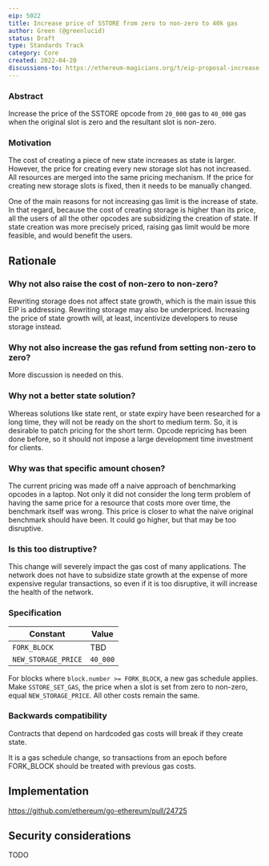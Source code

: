 ```yaml
---
eip: 5022
title: Increase price of SSTORE from zero to non-zero to 40k gas
author: Green (@greenlucid)
status: Draft
type: Standards Track
category: Core
created: 2022-04-20
discussions-to: https://ethereum-magicians.org/t/eip-proposal-increase-cost-of-sstore-from-20k-to-x-when-creating-new-storage/7614
---
```


### Abstract

Increase the price of the SSTORE opcode from `20_000` gas to `40_000` gas when the original slot is zero and the resultant slot is non-zero.

### Motivation

The cost of creating a piece of new state increases as state is larger. However, the price for creating every new storage slot has not increased.
All resources are merged into the same pricing mechanism. If the price for creating new storage slots is fixed, then it needs to be manually changed.

One of the main reasons for not increasing gas limit is the increase of state. In that regard, because the cost of creating storage is higher than its price, all the users of all the other opcodes are subsidizing the creation of state. If state creation was more precisely priced, raising gas limit would be more feasible, and would benefit the users.

## Rationale

### Why not also raise the cost of non-zero to non-zero?

Rewriting storage does not affect state growth, which is the main issue this EIP is addressing. Rewriting storage may also be underpriced.
Increasing the price of state growth will, at least, incentivize developers to reuse storage instead.

### Why not also increase the gas refund from setting non-zero to zero?

More discussion is needed on this.

### Why not a better state solution?

Whereas solutions like state rent, or state expiry have been researched for a long time, they will not be ready on the short to medium term. So, it is desirable to patch pricing for the short term. Opcode repricing has been done before, so it should not impose a large development time investment for clients.

### Why was that specific amount chosen?

The current pricing was made off a naive approach of benchmarking opcodes in a laptop. Not only it did not consider the long term problem of having the same price for a resource that costs more over time, the benchmark itself was wrong. This price is closer to what the naive original benchmark should have been. It could go higher, but that may be too disruptive.

### Is this too distruptive?

This change will severely impact the gas cost of many applications. The network does not have to subsidize state growth at the expense of more expensive regular transactions, so even if it is too disruptive, it will increase the health of the network.

### Specification

| Constant | Value |
| - | - |
| `FORK_BLOCK` | TBD |
| `NEW_STORAGE_PRICE` | `40_000`

For blocks where `block.number >= FORK_BLOCK`, a new gas schedule applies. Make `SSTORE_SET_GAS`, the price when a slot is set from zero to non-zero, equal `NEW_STORAGE_PRICE`. All other costs remain the same.

### Backwards compatibility

Contracts that depend on hardcoded gas costs will break if they create state.

It is a gas schedule change, so transactions from an epoch before FORK_BLOCK should be treated with previous gas costs.

## Implementation

https://github.com/ethereum/go-ethereum/pull/24725

## Security considerations

TODO